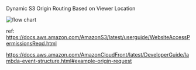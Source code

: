 Dynamic S3 Origin Routing Based on Viewer Location

![flow chart]()

ref:
https://docs.aws.amazon.com/AmazonS3/latest/userguide/WebsiteAccessPermissionsReqd.html

https://docs.aws.amazon.com/AmazonCloudFront/latest/DeveloperGuide/lambda-event-structure.html#example-origin-request
